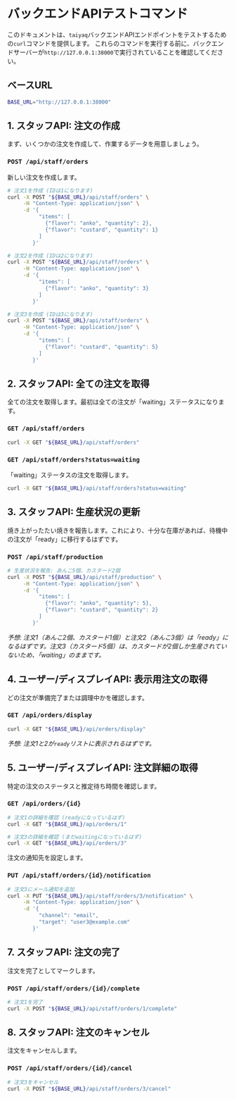 # バックエンドAPIテストコマンド

このドキュメントは、`taiyaq`バックエンドAPIエンドポイントをテストするための`curl`コマンドを提供します。
これらのコマンドを実行する前に、バックエンドサーバーが`http://127.0.0.1:38000`で実行されていることを確認してください。

## ベースURL

```bash
BASE_URL="http://127.0.0.1:38000"
```

## 1. スタッフAPI: 注文の作成

まず、いくつかの注文を作成して、作業するデータを用意しましょう。

### `POST /api/staff/orders`

新しい注文を作成します。

```bash
# 注文1を作成 (IDは1になります)
curl -X POST "${BASE_URL}/api/staff/orders" \
     -H "Content-Type: application/json" \
     -d '{
          "items": [
            {"flavor": "anko", "quantity": 2},
            {"flavor": "custard", "quantity": 1}
          ]
        }'

# 注文2を作成 (IDは2になります)
curl -X POST "${BASE_URL}/api/staff/orders" \
     -H "Content-Type: application/json" \
     -d '{
          "items": [
            {"flavor": "anko", "quantity": 3}
          ]
        }'

# 注文3を作成 (IDは3になります)
curl -X POST "${BASE_URL}/api/staff/orders" \
     -H "Content-Type: application/json" \
     -d '{
          "items": [
            {"flavor": "custard", "quantity": 5}
          ]
        }'
```

## 2. スタッフAPI: 全ての注文を取得

全ての注文を取得します。最初は全ての注文が「waiting」ステータスになります。

### `GET /api/staff/orders`

```bash
curl -X GET "${BASE_URL}/api/staff/orders"
```

### `GET /api/staff/orders?status=waiting`

「waiting」ステータスの注文を取得します。

```bash
curl -X GET "${BASE_URL}/api/staff/orders?status=waiting"
```

## 3. スタッフAPI: 生産状況の更新

焼き上がったたい焼きを報告します。これにより、十分な在庫があれば、待機中の注文が「ready」に移行するはずです。

### `POST /api/staff/production`

```bash
# 生産状況を報告: あんこ5個、カスタード2個
curl -X POST "${BASE_URL}/api/staff/production" \
     -H "Content-Type: application/json" \
     -d '{
          "items": [
            {"flavor": "anko", "quantity": 5},
            {"flavor": "custard", "quantity": 2}
          ]
        }'
```

*予想: 注文1（あんこ2個、カスタード1個）と注文2（あんこ3個）は「ready」になるはずです。注文3（カスタード5個）は、カスタードが2個しか生産されていないため、「waiting」のままです。*

## 4. ユーザー/ディスプレイAPI: 表示用注文の取得

どの注文が準備完了または調理中かを確認します。

### `GET /api/orders/display`

```bash
curl -X GET "${BASE_URL}/api/orders/display"
```

*予想: 注文1と2が`ready`リストに表示されるはずです。*

## 5. ユーザー/ディスプレイAPI: 注文詳細の取得

特定の注文のステータスと推定待ち時間を確認します。

### `GET /api/orders/{id}`

```bash
# 注文1の詳細を確認 (readyになっているはず)
curl -X GET "${BASE_URL}/api/orders/1"

# 注文3の詳細を確認 (まだwaitingになっているはず)
curl -X GET "${BASE_URL}/api/orders/3"
```

注文の通知先を設定します。

### `PUT /api/staff/orders/{id}/notification`

```bash
# 注文3にメール通知を追加
curl -X PUT "${BASE_URL}/api/staff/orders/3/notification" \
     -H "Content-Type: application/json" \
     -d '{
          "channel": "email",
          "target": "user3@example.com"
        }'
```

## 7. スタッフAPI: 注文の完了

注文を完了としてマークします。

### `POST /api/staff/orders/{id}/complete`

```bash
# 注文1を完了
curl -X POST "${BASE_URL}/api/staff/orders/1/complete"
```

## 8. スタッフAPI: 注文のキャンセル

注文をキャンセルします。

### `POST /api/staff/orders/{id}/cancel`

```bash
# 注文3をキャンセル
curl -X POST "${BASE_URL}/api/staff/orders/3/cancel"
```
